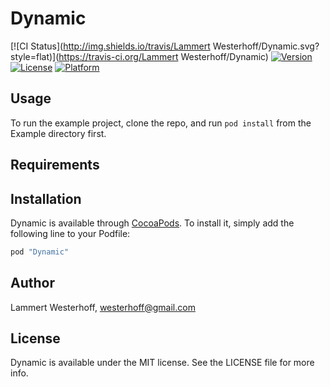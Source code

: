 # Dynamic

[![CI Status](http://img.shields.io/travis/Lammert Westerhoff/Dynamic.svg?style=flat)](https://travis-ci.org/Lammert Westerhoff/Dynamic)
[![Version](https://img.shields.io/cocoapods/v/Dynamic.svg?style=flat)](http://cocoapods.org/pods/Dynamic)
[![License](https://img.shields.io/cocoapods/l/Dynamic.svg?style=flat)](http://cocoapods.org/pods/Dynamic)
[![Platform](https://img.shields.io/cocoapods/p/Dynamic.svg?style=flat)](http://cocoapods.org/pods/Dynamic)

## Usage

To run the example project, clone the repo, and run `pod install` from the Example directory first.

## Requirements

## Installation

Dynamic is available through [CocoaPods](http://cocoapods.org). To install
it, simply add the following line to your Podfile:

```ruby
pod "Dynamic"
```

## Author

Lammert Westerhoff, westerhoff@gmail.com

## License

Dynamic is available under the MIT license. See the LICENSE file for more info.
